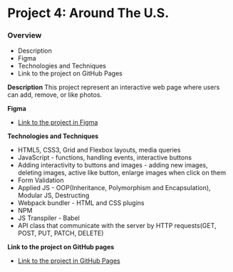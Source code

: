 # Project 4: Around The U.S.

### Overview

- Description
- Figma
- Technologies and Techniques
- Link to the project on GitHub Pages

**Description**
This project represent an interactive web page where users can add, remove, or like photos.

**Figma**

- [Link to the project in Figma](https://www.figma.com/file/SurN1jaeEQIhuZEDMhmWWf/Sprint-4-Around-The-U.S.-desktop-mobile?node-id=0%3A1)

**Technologies and Techniques**

- HTML5, CSS3, Grid and Flexbox layouts, media queries
- JavaScript - functions, handling events, interactive buttons
- Adding interactivity to buttons and images - adding new images, deleting images, active like button, enlarge images when click on them
- Form Validation
- Applied JS - OOP(Inheritance, Polymorphism and Encapsulation), Modular JS, Destructing
- Webpack bundler - HTML and CSS plugins
- NPM
- JS Transpiler - Babel
- API class that communicate with the server by HTTP requests(GET, POST, PUT, PATCH, DELETE)

**Link to the project on GitHub pages**

- [Link to the project in GitHub Pages](https://tomerasulin.github.io/web_project_4/)
